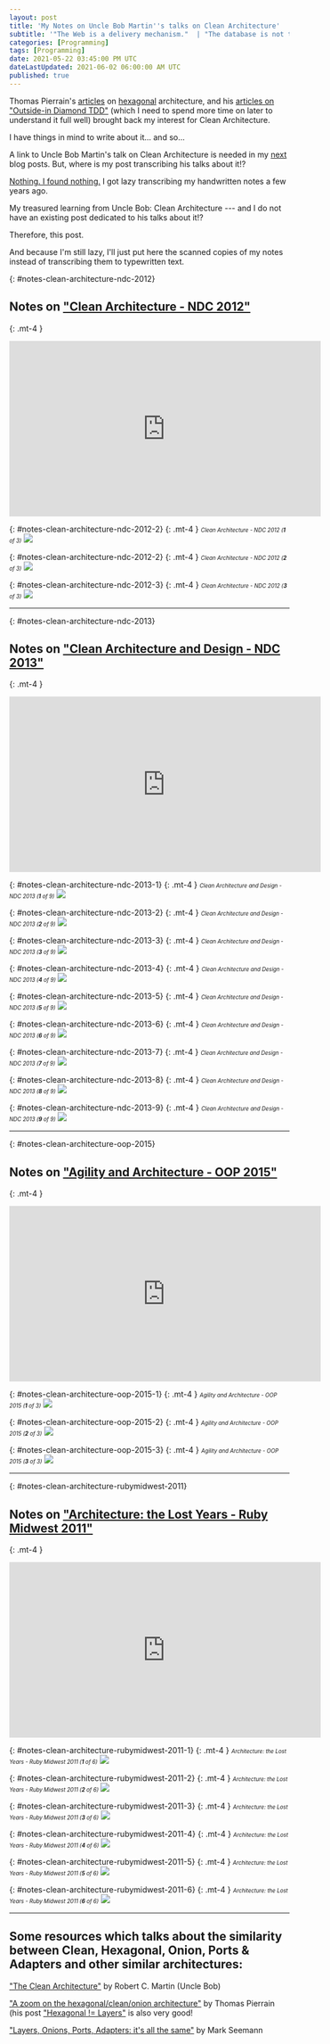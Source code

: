 ```yaml
---
layout: post
title: 'My Notes on Uncle Bob Martin''s talks on Clean Architecture'
subtitle: '"The Web is a delivery mechanism."  | "The database is not the center of the app." | "The Web drove out of our range the architectural ideas Jacobson had given us."'
categories: [Programming]
tags: [Programming]
date: 2021-05-22 03:45:00 PM UTC
dateLastUpdated: 2021-06-02 06:00:00 AM UTC
published: true
---
```


<!-- Started May 22, 2021 5:30 AM Philippine Time -->
<!-- Updated June 2, 2021 1:55 AM Philippine Time -->

Thomas Pierrain's [articles](https://tpierrain.blogspot.com/2016/04/hexagonal-layers.html) on [hexagonal](https://tpierrain.blogspot.com/2013/08/a-zoom-on-hexagonalcleanonion.html) architecture, and his [articles on "Outside-in Diamond TDD"](https://tpierrain.blogspot.com/2021/03/outside-in-diamond-tdd-1-style-made.html) (which I need to spend more time on later to understand it full well) brought back my interest for Clean Architecture.

I have things in mind to write about it... and so...

A link to Uncle Bob Martin's talk on Clean Architecture is needed in my [next](/2021/05/30/clean-architecture-of-uncle-bob-martin-in-aspnet-mvc-web-api) blog posts. But, where is my post transcribing his talks about it!?

[Nothing. I found nothing.](/2017/04/15/agility-and-architecture-by-uncle-bob-martin-oop-2015-keynote/) I got lazy transcribing my handwritten notes a few years ago.

My treasured learning from Uncle Bob: Clean Architecture --- and I do not have an existing post dedicated to his talks about it!?

Therefore, this post.

And because I'm still lazy, I'll just put here the scanned copies of my notes instead of transcribing them to typewritten text.



<!-- 
In [an old blog post](/2017/04/15/agility-and-architecture-by-uncle-bob-martin-oop-2015-keynote/), I said that I will post my Uncle Bob Martin's talk "Architecture: The Lost Years". I got lazy transcribing my handwritten notes during that time, so... I do not have an existing post dedicated to Uncle Bob's Clean Architecture!!

But I need to link to those notes in my next blog post, so I will put my scanned handwritten notes here so I will have something to link to

 -->



<!--more-->

{: #notes-clean-architecture-ndc-2012}
## Notes on ["Clean Architecture - NDC 2012"](https://www.youtube.com/watch?v=Nltqi7ODZTM&ab_channel=gnbitcom)

{: .mt-4 }
<iframe width="560" height="315" src="https://www.youtube.com/embed/Nltqi7ODZTM" title="YouTube video player" frameborder="0" allow="accelerometer; autoplay; clipboard-write; encrypted-media; gyroscope; picture-in-picture" allowfullscreen></iframe>


{: #notes-clean-architecture-ndc-2012-2}
{: .mt-4 }
*<small><small>Clean Architecture - NDC 2012 (<strong>1</strong> of 3)</small></small>*
![](/images/2021/2021-05-23-notes-clean-architecture-ndc-2012-1.jpg)

{: #notes-clean-architecture-ndc-2012-2}
{: .mt-4 }
*<small><small>Clean Architecture - NDC 2012 (<strong>2</strong> of 3)</small></small>*
![](/images/2021/2021-05-23-notes-clean-architecture-ndc-2012-2.jpg)

{: #notes-clean-architecture-ndc-2012-3}
{: .mt-4 }
*<small><small>Clean Architecture - NDC 2012 (<strong>3</strong> of 3)</small></small>*
![](/images/2021/2021-05-23-notes-clean-architecture-ndc-2012-3.jpg)



-----

{: #notes-clean-architecture-ndc-2013}
## Notes on ["Clean Architecture and Design - NDC 2013"](https://www.youtube.com/watch?v=Nsjsiz2A9mg&ab_channel=gnbitcom)

{: .mt-4 }
<iframe width="560" height="315" src="https://www.youtube.com/embed/Nsjsiz2A9mg" title="YouTube video player" frameborder="0" allow="accelerometer; autoplay; clipboard-write; encrypted-media; gyroscope; picture-in-picture" allowfullscreen></iframe>


{: #notes-clean-architecture-ndc-2013-1}
{: .mt-4 }
*<small><small>Clean Architecture and Design - NDC 2013 (<strong>1</strong> of 9)</small></small>*
![](/images/2021/2021-05-23-notes-clean-architecture-ndc-2013-1.jpg)

{: #notes-clean-architecture-ndc-2013-2}
{: .mt-4 }
*<small><small>Clean Architecture and Design - NDC 2013 (<strong>2</strong> of 9)</small></small>*
![](/images/2021/2021-05-23-notes-clean-architecture-ndc-2013-2.jpg)

{: #notes-clean-architecture-ndc-2013-3}
{: .mt-4 }
*<small><small>Clean Architecture and Design - NDC 2013 (<strong>3</strong> of 9)</small></small>*
![](/images/2021/2021-05-23-notes-clean-architecture-ndc-2013-3.jpg)

{: #notes-clean-architecture-ndc-2013-4}
{: .mt-4 }
*<small><small>Clean Architecture and Design - NDC 2013 (<strong>4</strong> of 9)</small></small>*
![](/images/2021/2021-05-23-notes-clean-architecture-ndc-2013-4.jpg)

{: #notes-clean-architecture-ndc-2013-5}
{: .mt-4 }
*<small><small>Clean Architecture and Design - NDC 2013 (<strong>5</strong> of 9)</small></small>*
![](/images/2021/2021-05-23-notes-clean-architecture-ndc-2013-5.jpg)

{: #notes-clean-architecture-ndc-2013-6}
{: .mt-4 }
*<small><small>Clean Architecture and Design - NDC 2013 (<strong>6</strong> of 9)</small></small>*
![](/images/2021/2021-05-23-notes-clean-architecture-ndc-2013-6.jpg)

{: #notes-clean-architecture-ndc-2013-7}
{: .mt-4 }
*<small><small>Clean Architecture and Design - NDC 2013 (<strong>7</strong> of 9)</small></small>*
![](/images/2021/2021-05-23-notes-clean-architecture-ndc-2013-7.jpg)

{: #notes-clean-architecture-ndc-2013-8}
{: .mt-4 }
*<small><small>Clean Architecture and Design - NDC 2013 (<strong>8</strong> of 9)</small></small>*
![](/images/2021/2021-05-23-notes-clean-architecture-ndc-2013-8.jpg)

{: #notes-clean-architecture-ndc-2013-9}
{: .mt-4 }
*<small><small>Clean Architecture and Design - NDC 2013 (<strong>9</strong> of 9)</small></small>*
![](/images/2021/2021-05-23-notes-clean-architecture-ndc-2013-9.jpg)



-----

{: #notes-clean-architecture-oop-2015}
## Notes on ["Agility and Architecture - OOP 2015"](https://www.youtube.com/watch?v=0oGpWmS0aYQ&ab_channel=SIGSDATACOM)

{: .mt-4 }
<iframe width="560" height="315" src="https://www.youtube.com/embed/0oGpWmS0aYQ" title="YouTube video player" frameborder="0" allow="accelerometer; autoplay; clipboard-write; encrypted-media; gyroscope; picture-in-picture" allowfullscreen></iframe>


{: #notes-clean-architecture-oop-2015-1}
{: .mt-4 }
*<small><small>Agility and Architecture - OOP 2015 (<strong>1</strong> of 3)</small></small>*
![](/images/2021/2021-05-23-notes-clean-architecture-oop-2015-1.jpg)

{: #notes-clean-architecture-oop-2015-2}
{: .mt-4 }
*<small><small>Agility and Architecture - OOP 2015 (<strong>2</strong> of 3)</small></small>*
![](/images/2021/2021-05-23-notes-clean-architecture-oop-2015-2.jpg)

{: #notes-clean-architecture-oop-2015-3}
{: .mt-4 }
*<small><small>Agility and Architecture - OOP 2015 (<strong>3</strong> of 3)</small></small>*
![](/images/2021/2021-05-23-notes-clean-architecture-oop-2015-3.jpg)



-----

{: #notes-clean-architecture-rubymidwest-2011}
## Notes on ["Architecture: the Lost Years - Ruby Midwest 2011"](https://www.youtube.com/watch?v=WpkDN78P884&ab_channel=Confreaks)

{: .mt-4 }
<iframe width="560" height="315" src="https://www.youtube.com/embed/WpkDN78P884" title="YouTube video player" frameborder="0" allow="accelerometer; autoplay; clipboard-write; encrypted-media; gyroscope; picture-in-picture" allowfullscreen></iframe>


{: #notes-clean-architecture-rubymidwest-2011-1}
{: .mt-4 }
*<small><small>Architecture: the Lost Years - Ruby Midwest 2011 (<strong>1</strong> of 6)</small></small>*
![](/images/2021/2021-05-23-notes-clean-architecture-rubymidwest-2011-1.jpg)

{: #notes-clean-architecture-rubymidwest-2011-2}
{: .mt-4 }
*<small><small>Architecture: the Lost Years - Ruby Midwest 2011 (<strong>2</strong> of 6)</small></small>*
![](/images/2021/2021-05-23-notes-clean-architecture-rubymidwest-2011-2.jpg)

{: #notes-clean-architecture-rubymidwest-2011-3}
{: .mt-4 }
*<small><small>Architecture: the Lost Years - Ruby Midwest 2011 (<strong>3</strong> of 6)</small></small>*
![](/images/2021/2021-05-23-notes-clean-architecture-rubymidwest-2011-3.jpg)

{: #notes-clean-architecture-rubymidwest-2011-4}
{: .mt-4 }
*<small><small>Architecture: the Lost Years - Ruby Midwest 2011 (<strong>4</strong> of 6)</small></small>*
![](/images/2021/2021-05-23-notes-clean-architecture-rubymidwest-2011-4.jpg)

{: #notes-clean-architecture-rubymidwest-2011-5}
{: .mt-4 }
*<small><small>Architecture: the Lost Years - Ruby Midwest 2011 (<strong>5</strong> of 6)</small></small>*
![](/images/2021/2021-05-23-notes-clean-architecture-rubymidwest-2011-5.jpg)

{: #notes-clean-architecture-rubymidwest-2011-6}
{: .mt-4 }
*<small><small>Architecture: the Lost Years - Ruby Midwest 2011 (<strong>6</strong> of 6)</small></small>*
![](/images/2021/2021-05-23-notes-clean-architecture-rubymidwest-2011-6.jpg)




----------

## Some resources which talks about the similarity between Clean, Hexagonal, Onion, Ports & Adapters and other similar architectures:


["The Clean Architecture"](https://blog.cleancoder.com/uncle-bob/2012/08/13/the-clean-architecture.html) by Robert C. Martin (Uncle Bob)


["A zoom on the hexagonal/clean/onion architecture"](https://tpierrain.blogspot.com/2013/08/a-zoom-on-hexagonalcleanonion.html)  by Thomas Pierrain (his post ["Hexagonal != Layers"](https://tpierrain.blogspot.com/2016/04/hexagonal-layers.html) is also very good!


["Layers, Onions, Ports, Adapters: it's all the same"](https://blog.ploeh.dk/2013/12/03/layers-onions-ports-adapters-its-all-the-same/) by Mark Seemann











